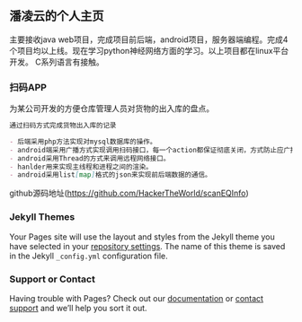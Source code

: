 ## 潘凌云的个人主页

主要接收java web项目，完成项目前后端，android项目，服务器端编程。完成4个项目均以上线。现在学习python神经网络方面的学习。以上项目都在linux平台开发。
C系列语言有接触。

### 扫码APP

为某公司开发的方便仓库管理人员对货物的出入库的盘点。

```markdown
通过扫码方式完成货物出入库的记录

- 后端采用php方法实现对mysql数据库的操作。
- android端采用广播方式实现调用扫码接口，每一个action都保证彻底关闭，方式防止应广播带来的数据重复发送。
- android采用Thread的方式来调用远程网络接口。
- hanlder用来实现主线程和进程之间的渲染。
- android采用list[map]格式的json来实现前后端数据的通信。

```

github源码地址(https://github.com/HackerTheWorld/scanEQInfo)

### Jekyll Themes

Your Pages site will use the layout and styles from the Jekyll theme you have selected in your [repository settings](https://github.com/HackerTheWorld/pan/settings). The name of this theme is saved in the Jekyll `_config.yml` configuration file.

### Support or Contact

Having trouble with Pages? Check out our [documentation](https://help.github.com/categories/github-pages-basics/) or [contact support](https://github.com/contact) and we’ll help you sort it out.
